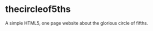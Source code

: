 thecircleof5ths
===============
A simple HTML5, one page website about the glorious circle of fifths.
